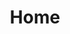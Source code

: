 ---
title: "Home"
layout: home
pagination:
    enabled: true
description: "Coffee again Script again."
---